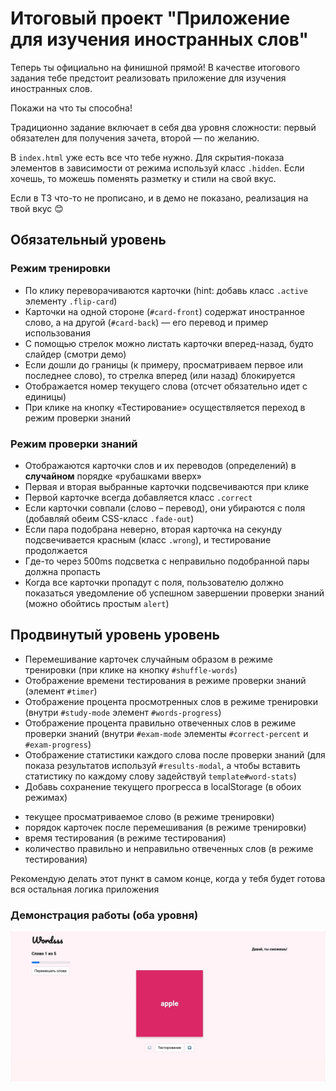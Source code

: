 # Итоговый проект "Приложение для изучения иностранных слов"

Теперь ты официально на финишной прямой! В качестве итогового задания тебе предстоит реализовать приложение для изучения иностранных слов.

Покажи на что ты способна!

Традиционно задание включает в себя два уровня сложности: первый обязателен для получения зачета, второй — по желанию.

В `index.html` уже есть все что тебе нужно. Для скрытия-показа элементов в зависимости от режима используй класс `.hidden`. Если хочешь, то можешь поменять разметку и стили на свой вкус.

Если в ТЗ что-то не прописано, и в демо не показано, реализация на твой вкус 😊

## Обязательный уровень

### Режим тренировки

- По клику переворачиваются карточки (hint: добавь класс `.active` элементу `.flip-card`)
- Карточки на одной стороне (`#card-front`) содержат иностранное слово, а на другой (`#card-back`) — его перевод и пример использования
- С помощью стрелок можно листать карточки вперед-назад, будто слайдер (смотри демо)
- Если дошли до границы (к примеру, просматриваем первое или последнее слово), то стрелка вперед (или назад) блокируется
- Отображается номер текущего слова (отсчет обязательно идет с единицы)
- При клике на кнопку «Тестирование» осуществляется переход в режим проверки знаний

### Режим проверки знаний

- Отображаются карточки слов и их переводов (определений) в **случайном** порядке «рубашками вверх»
- Первая и вторая выбранные карточки подсвечиваются при клике
- Первой карточке всегда добавляется класс `.correct`
- Если карточки совпали (слово – перевод), они убираются с поля (добавляй обеим CSS-класс `.fade-out`)
- Если пара подобрана неверно, вторая карточка на секунду подсвечивается красным (класс `.wrong`), и тестирование продолжается
- Где-то через 500ms подсветка с неправильно подобранной пары должна пропасть
- Когда все карточки пропадут с поля, пользователю должно показаться уведомление об успешном завершении проверки знаний (можно обойтись простым `alert`)

## Продвинутый уровень уровень

- Перемешивание карточек случайным образом в режиме тренировки (при клике на кнопку `#shuffle-words`)
- Отображение времени тестирования в режиме проверки знаний (элемент `#timer`)
- Отображение процента просмотренных слов в режиме тренировки (внутри `#study-mode` элемент `#words-progress`)
- Отображение процента правильно отвеченных слов в режиме проверки знаний (внутри `#exam-mode` элементы `#correct-percent` и `#exam-progress`)
- Отображение статистики каждого слова после проверки знаний (для показа результатов используй `#results-modal`, а чтобы вставить статистику по каждому слову задействуй `template#word-stats`)
- Добавь сохранение текущего прогресса в localStorage (в обоих режимах)

* текущее просматриваемое слово (в режиме тренировки)
* порядок карточек после перемешивания (в режиме тренировки)
* время тестирования (в режиме тестирования)
* количество правильно и неправильно отвеченных слов (в режиме тестирования)

Рекомендую делать этот пункт в самом конце, когда у тебя будет готова вся остальная логика приложения

### Демонстрация работы (оба уровня)

![Demo](./assets/demo.gif)
